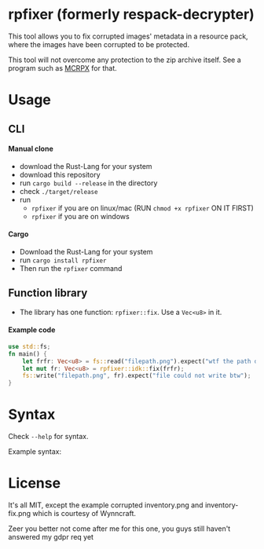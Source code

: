 # rpfixer (formerly respack-decrypter)

This tool allows you to fix corrupted images' metadata in a resource pack, where the images have been corrupted to be protected.

This tool will not overcome any protection to the zip archive itself. See a program such as [MCRPX](https://github.com/Speedy11CZ/mcrpx) for that.

# Usage


## CLI

#### Manual clone
- download the Rust-Lang for your system
- download this repository
- run `cargo build --release` in the directory
- check `./target/release`
- run 
  - `rpfixer` if you are on linux/mac (RUN `chmod +x rpfixer` ON IT FIRST) 
  - `rpfixer` if you are on windows
#### Cargo
- Download the Rust-Lang for your system
- run `cargo install rpfixer`
- Then run the `rpfixer` command

## Function library
- The library has one function: `rpfixer::fix`. Use a `Vec<u8>` in it.
#### Example code
```rust
use std::fs;
fn main() {
    let frfr: Vec<u8> = fs::read("filepath.png").expect("wtf the path doesnt exist");
    let mut fr: Vec<u8> = rpfixer::idk::fix(frfr);
    fs::write("filepath.png", fr).expect("file could not write btw");
}
```


# Syntax

Check `--help` for syntax.

Example syntax:


# License

It's all MIT, except the example corrupted inventory.png and inventory-fix.png which is courtesy of Wynncraft. 

Zeer you better not come after me for this one, you guys still haven't answered my gdpr req yet